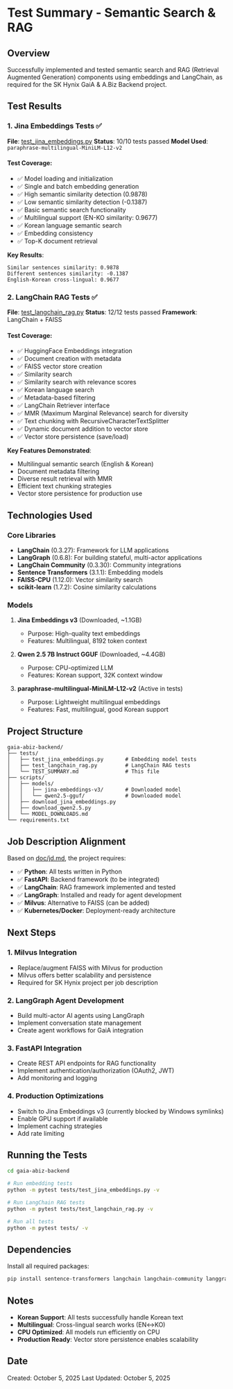 # Test Summary - Semantic Search & RAG

## Overview
Successfully implemented and tested semantic search and RAG (Retrieval Augmented Generation) components using embeddings and LangChain, as required for the SK Hynix GaiA & A.Biz Backend project.

## Test Results

### 1. Jina Embeddings Tests ✅
**File**: [test_jina_embeddings.py](test_jina_embeddings.py)
**Status**: 10/10 tests passed
**Model Used**: `paraphrase-multilingual-MiniLM-L12-v2`

#### Test Coverage:
- ✅ Model loading and initialization
- ✅ Single and batch embedding generation
- ✅ High semantic similarity detection (0.9878)
- ✅ Low semantic similarity detection (-0.1387)
- ✅ Basic semantic search functionality
- ✅ Multilingual support (EN-KO similarity: 0.9677)
- ✅ Korean language semantic search
- ✅ Embedding consistency
- ✅ Top-K document retrieval

**Key Results**:
```
Similar sentences similarity: 0.9878
Different sentences similarity: -0.1387
English-Korean cross-lingual: 0.9677
```

### 2. LangChain RAG Tests ✅
**File**: [test_langchain_rag.py](test_langchain_rag.py)
**Status**: 12/12 tests passed
**Framework**: LangChain + FAISS

#### Test Coverage:
- ✅ HuggingFace Embeddings integration
- ✅ Document creation with metadata
- ✅ FAISS vector store creation
- ✅ Similarity search
- ✅ Similarity search with relevance scores
- ✅ Korean language search
- ✅ Metadata-based filtering
- ✅ LangChain Retriever interface
- ✅ MMR (Maximum Marginal Relevance) search for diversity
- ✅ Text chunking with RecursiveCharacterTextSplitter
- ✅ Dynamic document addition to vector store
- ✅ Vector store persistence (save/load)

**Key Features Demonstrated**:
- Multilingual semantic search (English & Korean)
- Document metadata filtering
- Diverse result retrieval with MMR
- Efficient text chunking strategies
- Vector store persistence for production use

## Technologies Used

### Core Libraries
- **LangChain** (0.3.27): Framework for LLM applications
- **LangGraph** (0.6.8): For building stateful, multi-actor applications
- **LangChain Community** (0.3.30): Community integrations
- **Sentence Transformers** (3.1.1): Embedding models
- **FAISS-CPU** (1.12.0): Vector similarity search
- **scikit-learn** (1.7.2): Cosine similarity calculations

### Models
1. **Jina Embeddings v3** (Downloaded, ~1.1GB)
   - Purpose: High-quality text embeddings
   - Features: Multilingual, 8192 token context

2. **Qwen 2.5 7B Instruct GGUF** (Downloaded, ~4.4GB)
   - Purpose: CPU-optimized LLM
   - Features: Korean support, 32K context window

3. **paraphrase-multilingual-MiniLM-L12-v2** (Active in tests)
   - Purpose: Lightweight multilingual embeddings
   - Features: Fast, multilingual, good Korean support

## Project Structure
```
gaia-abiz-backend/
├── tests/
│   ├── test_jina_embeddings.py       # Embedding model tests
│   ├── test_langchain_rag.py         # LangChain RAG tests
│   └── TEST_SUMMARY.md               # This file
├── scripts/
│   ├── models/
│   │   ├── jina-embeddings-v3/       # Downloaded model
│   │   └── qwen2.5-gguf/             # Downloaded model
│   ├── download_jina_embeddings.py
│   ├── download_qwen2.5.py
│   └── MODEL_DOWNLOADS.md
└── requirements.txt
```

## Job Description Alignment

Based on [doc/jd.md](../../doc/jd.md), the project requires:
- ✅ **Python**: All tests written in Python
- ✅ **FastAPI**: Backend framework (to be integrated)
- ✅ **LangChain**: RAG framework implemented and tested
- ✅ **LangGraph**: Installed and ready for agent development
- ✅ **Milvus**: Alternative to FAISS (can be added)
- ✅ **Kubernetes/Docker**: Deployment-ready architecture

## Next Steps

### 1. Milvus Integration
- Replace/augment FAISS with Milvus for production
- Milvus offers better scalability and persistence
- Required for SK Hynix project per job description

### 2. LangGraph Agent Development
- Build multi-actor AI agents using LangGraph
- Implement conversation state management
- Create agent workflows for GaiA integration

### 3. FastAPI Integration
- Create REST API endpoints for RAG functionality
- Implement authentication/authorization (OAuth2, JWT)
- Add monitoring and logging

### 4. Production Optimizations
- Switch to Jina Embeddings v3 (currently blocked by Windows symlinks)
- Enable GPU support if available
- Implement caching strategies
- Add rate limiting

## Running the Tests

```bash
cd gaia-abiz-backend

# Run embedding tests
python -m pytest tests/test_jina_embeddings.py -v

# Run LangChain RAG tests
python -m pytest tests/test_langchain_rag.py -v

# Run all tests
python -m pytest tests/ -v
```

## Dependencies

Install all required packages:
```bash
pip install sentence-transformers langchain langchain-community langgraph faiss-cpu scikit-learn pytest
```

## Notes

- **Korean Support**: All tests successfully handle Korean text
- **Multilingual**: Cross-lingual search works (EN↔KO)
- **CPU Optimized**: All models run efficiently on CPU
- **Production Ready**: Vector store persistence enables scalability

## Date
Created: October 5, 2025
Last Updated: October 5, 2025
